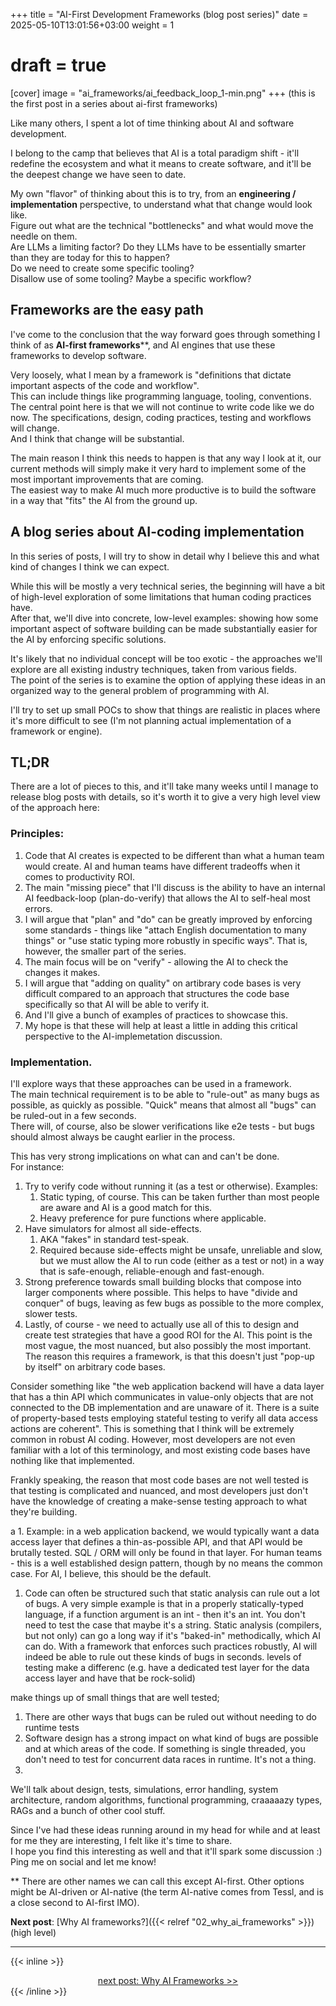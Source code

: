 +++
title = "AI-First Development Frameworks (blog post series)"
date = 2025-05-10T13:01:56+03:00
weight = 1
# draft = true
[cover]
  image = "ai_frameworks/ai_feedback_loop_1-min.png"
+++
(this is the first post in a series about ai-first frameworks)

Like many others, I spent a lot of time thinking about AI and software development.

I belong to the camp that believes that AI is a total paradigm shift - it'll redefine the ecosystem and what it means to
create software, and it'll be the deepest change we have seen to date.  

My own "flavor" of thinking about this is to try, from an **engineering / implementation** perspective, to understand what that change
would look like.  
Figure out what are the technical "bottlenecks" and what would move the needle on them.  
Are LLMs a limiting factor? Do they LLMs have to be essentially smarter than they are today for this to happen?  
Do we need to create some specific tooling?  
Disallow use of some tooling? Maybe a specific workflow?  

## Frameworks are the easy path
I've come to the conclusion that the way forward goes through something I think of as **AI-first frameworks****, and 
AI engines that use these frameworks to develop software.  

Very loosely, what I mean by a framework is "definitions that dictate important aspects of the code and workflow".  
This can include things like programming language, tooling, conventions.  
The central point here is that we will not continue to write code like we do now. The specifications, design, coding
practices, testing and workflows will change.  
And I think that change will be substantial.

The main reason I think this needs to happen is that any way I look at it, our current methods will simply make it very
hard to implement some of the most important improvements that are coming.  
The easiest way to make AI much more productive is to build the software in a way that "fits" the AI from the ground up.

## A blog series about AI-coding implementation
In this series of posts, I will try to show in detail why I believe this and what kind of changes I think we can expect.

While this will be mostly a very technical series, the beginning will have a bit of high-level exploration of some 
limitations that human coding practices have.  
After that, we'll dive into concrete, low-level examples: showing how some important aspect of software building can be
made substantially easier for the AI by enforcing specific solutions.

It's likely that no individual concept will be too exotic - the approaches we'll explore are all existing industry 
techniques, taken from various fields.  
The point of the series is to examine the option of applying these ideas in an organized way to the general problem of
programming with AI.

I'll try to set up small POCs to show that things are realistic in places where it's more difficult to see (I'm not 
planning actual implementation of a framework or engine).

## TL;DR
There are a lot of pieces to this, and it'll take many weeks until I manage to release blog posts with details, so it's
worth it to give a very high level view of the approach here:

### Principles:
1. Code that AI creates is expected to be different than what a human team would create. AI and human teams have
different tradeoffs when it comes to productivity ROI.
1. The main "missing piece" that I'll discuss is the ability to have an internal AI feedback-loop (plan-do-verify) that
allows the AI to self-heal most errors.
1. I will argue that "plan" and "do" can be greatly improved by enforcing some standards - things like "attach English
documentation to many things" or "use static typing more robustly in specific ways". That is, however, the smaller part
of the series.
1. The main focus will be on "verify" - allowing the AI to check the changes it makes.
1. I will argue that "adding on quality" on artibrary code bases is very difficult compared to an approach that
structures the code base specifically so that AI will be able to verify it.
1. And I'll give a bunch of examples of practices to showcase this.
1. My hope is that these will help at least a little in adding this critical perspective to the AI-implemetation
discussion.

### Implementation.
I'll explore ways that these approaches can be used in a framework.  
The main technical requirement is to be able to "rule-out" as many bugs as possible, as quickly as possible. "Quick"
means that almost all "bugs" can be ruled-out in a few seconds.  
There will, of course, also be slower verifications like e2e tests - but bugs should almost always be caught earlier in
the process.

This has very strong implications on what can and can't be done.  
For instance:
1. Try to verify code without running it (as a test or otherwise). Examples:
    1. Static typing, of course. This can be taken further than most people are aware and AI is a good match for this.
    1. Heavy preference for pure functions where applicable.
1. Have simulators for almost all side-effects.
    1. AKA "fakes" in standard test-speak.
    1. Required because side-effects might be unsafe, unreliable and slow, but we must allow the AI to run code (either
    as a test or not) in a way that is safe-enough, reliable-enough and fast-enough.
1. Strong preference towards small building blocks that compose into larger components where possible. This helps to
have "divide and conquer" of bugs, leaving as few bugs as possible to the more complex, slower tests.
1. Lastly, of course - we need to actually use all of this to design and create test strategies that have a good ROI for
the AI. This point is the most vague, the most nuanced, but also possibly the most important. The reason this requires a
framework, is that this doesn't just "pop-up by itself" on arbitrary code bases.

Consider something like "the web application backend will have a data layer that
has a thin API which communicates in value-only objects that are not connected to the DB implementation and are unaware
of it. There is a suite of property-based tests employing stateful testing to verify all data access actions are 
coherent".
This is something that I think will be extremely common in robust AI coding. However, most developers are not even
familiar with a lot of this terminology, and most existing code bases have nothing like that implemented.


Frankly speaking, the reason that most code bases are not well tested is that testing is complicated and nuanced, and
most developers just don't have the knowledge of creating a make-sense testing approach to what they're building.


a
    1. Example: in a web application backend, we would typically want a data access layer that defines a
    thin-as-possible API, and that API would be brutally tested. SQL / ORM will only be found in that layer.
    For human teams - this is a well established design pattern, though by no means the common case. For AI, I believe,
    this should be the default.
1. Code can often be structured such that static analysis can rule out a lot of bugs. A very simple example is that in a
properly statically-typed language, if a function argument is an int - then it's an int. You don't need to test the case
that maybe it's a string. Static analysis (compilers, but not only) can go a long way if it's "baked-in" methodically,
which AI can do. With a framework that enforces such practices robustly, AI will indeed be able to rule out these kinds
of bugs in seconds.
levels of testing make a differenc (e.g. have a dedicated test layer for the data access layer and have that be rock-solid)

make things up of small things that are well tested;

1. There are other ways that bugs can be ruled out without needing to do runtime tests
1. Software design has a strong impact on what kind of bugs are possible and at which areas of the code. If something is
single threaded, you don't need to test for concurrent data races in runtime. It's not a thing.
1. 

We'll talk about design, tests, simulations, error handling, system architecture, random algorithms, 
functional programming, craaaaazy types, RAGs and a bunch of other cool stuff.  

Since I've had these ideas running around in my head for while and at least for me they are interesting, I felt like
it's time to share.  
I hope you find this interesting as well and that it'll spark some discussion :)  
Ping me on social and let me know!


** There are other names we can call this except AI-first. Other options might be AI-driven or AI-native (the term 
AI-native comes from Tessl, and is a close second to AI-first IMO).

**Next post**: [Why AI frameworks?]({{< relref "02_why_ai_frameworks" >}}) (high level)

---
{{< inline >}}
<div style="text-align: center; display: block; width: 100%;">
<a href="/posts/ai_frameworks/02_why_ai_frameworks">next post: Why AI Frameworks &gt;&gt;</a>
</div>
{{< /inline >}}
